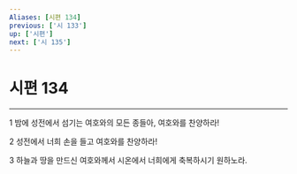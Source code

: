 ```yaml
---
Aliases: [시편 134]
previous: ['시 133']
up: ['시편']
next: ['시 135']
---
```

# 시편 134

***


1 밤에 성전에서 섬기는 여호와의 모든 종들아, 여호와를 찬양하라! 

2 성전에서 너희 손을 들고 여호와를 찬양하라! 

3 하늘과 땅을 만드신 여호와께서 시온에서 너희에게 축복하시기 원하노라.
